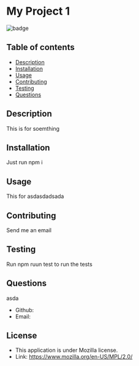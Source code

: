 
# My Project 1
![badge](https://img.shields.io/badge/LICENSE-Mozilla-blue)

## Table of contents
- [Description](#description) 
- [Installation](#installation)
- [Usage](#usage)
- [Contributing](#contributing)
- [Testing](#testing)
- [Questions](#questions)

## Description 
This is for soemthing 

## Installation
Just run npm i

## Usage
This for asdasdadsada

## Contributing
Send me an email

## Testing
Run npm ruun test to run the tests

## Questions
asda
- Github:
- Email:


## License
- This application is under Mozilla license.
- Link: https://www.mozilla.org/en-US/MPL/2.0/


